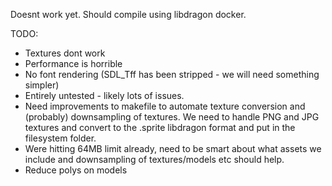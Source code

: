Doesnt work yet. Should compile using libdragon docker.

TODO:
* Textures dont work
* Performance is horrible
* No font rendering (SDL_Tff has been stripped - we will need something simpler)
* Entirely untested - likely lots of issues.
* Need improvements to makefile to automate texture conversion and (probably) downsampling of textures. We need to handle PNG and JPG textures and convert to the .sprite libdragon format and put in the filesystem folder.
* Were hitting 64MB limit already, need to be smart about what assets we include and downsampling of textures/models etc should help.
* Reduce polys on models 
